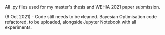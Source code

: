 All .py files used for my master's thesis and WEHIA 2021 paper submission. 

(6 Oct 2021) - Code still needs to be cleaned. Bayesian Optimisation code refactored, to be uploaded, alongside Jupyter Notebook with all experiments. 
